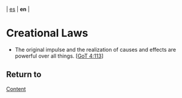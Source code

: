 | [es](../español/leyes-creacionales.md) | **en** |

#  Creational Laws

- The original impulse and the realization of causes and effects are powerful over all things. [[GoT 4:113](./references.md/#GoT)]


## Return to

[Content](./content.md)
